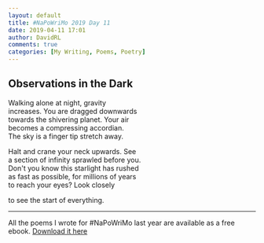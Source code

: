 ```yaml
---  
layout: default  
title: #NaPoWriMo 2019 Day 11  
date: 2019-04-11 17:01  
author: DavidRL  
comments: true  
categories: [My Writing, Poems, Poetry]  
---  
```

<!-- wp:heading -->  
<h2>Observations in the Dark</h2>  
<!-- /wp:heading -->  
  
<!-- wp:paragraph -->  
<p>Walking alone at night, gravity<br />  
increases. You are dragged downwards<br />  
towards the shivering planet. Your air<br />  
becomes a compressing accordian.<br />  
The sky is a finger tip stretch away.</p>  
<!-- /wp:paragraph -->  
  
<!-- wp:paragraph -->  
<p>Halt and crane your neck upwards. See<br />  
a section of infinity sprawled before you.<br />  
Don't you know this starlight has rushed<br />  
as fast as possible, for millions of years<br />  
to reach your eyes? Look closely </p>  
<!-- /wp:paragraph -->  
  
<!-- wp:paragraph -->  
<p>to see the start of everything.</p>  
<!-- /wp:paragraph -->  
  
<!-- wp:separator -->  
<hr class="wp-block-separator"/>  
<!-- /wp:separator -->  
  
<!-- wp:paragraph -->  
<p>All the poems I wrote for #NaPoWriMo last year are available as a free ebook. <a href="https://davidralphlewis.co.uk/product/lost-in-april-fog/">Download it here</a></p>  
<!-- /wp:paragraph -->  
  